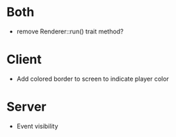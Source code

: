 # Both
- remove Renderer::run() trait method?


# Client

- Add colored border to screen to indicate player color


# Server

- Event visibility

